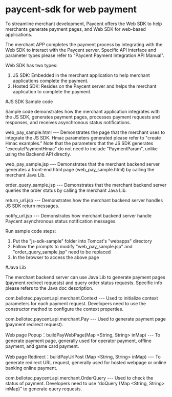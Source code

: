 # paycent-sdk for web payment

To streamline merchant development, Paycent offers the Web SDK to help merchants generate payment pages, and Web SDK for web-based applications.

The merchant APP completes the payment process by integrating with the Web SDK to interact with the Paycent server. Specific API interface and parameter types please refer to "Paycent Payment Integration API Manual".

Web SDK has two types:
1. JS SDK: Embedded in the merchant application to help merchant applications complete the payment.
2. Hosted SDK: Resides on the Paycent server and helps the merchant application to complete the payment.

#JS SDK Sample code

Sample code demonstrates how the merchant application integrates with the JS SDK, generates payment pages, processes payment requests and responses, and receives asynchronous status notifications. 

web_pay_sample.html --- Demonstrates the page that the merchant uses to integrate the JS SDK. Hmac parameters generated please refer to "create Hmac examples." Note that the parameters that the JS SDK generates "executePaymentHmac" do not need to include "PaymentParam", unlike using the Backend API directly.

web_pay_sample.jsp --- Demonstrates that the merchant backend server generates a front-end html page (web_pay_sample.html) by calling the merchant Java Lib.

order_query_sample.jsp --- Demonstrates that the merchant backend server queries the order status by calling the merchant Java Lib.

return_url.jsp --- Demonstrates how the merchant backend server handles JS SDK return messages.

notify_url.jsp --- Demonstrates how merchant backend server handle Paycent asynchronous status notification messages.

Run sample code steps:
1. Put the "js-sdk-sample" folder into Tomcat's "webapps" directory
2. Follow the prompts to modify "web_pay_sample.jsp" and "order_query_sample.jsp" need to be replaced
3. In the browser to access the above page

#Java Lib

The merchant backend server can use Java Lib to generate payment pages (payment redirect requests) and query order status requests. Specific info please refers to the Java doc description.

com.bellotec.paycent.api.merchant.Context --- Used to initialize context parameters for each payment request. Developers need to use the constructor method to configure the context properties.	

com.bellotec.paycent.api.merchant.Pay --- Used to generate payment page (payment redirect request).

Web page Popup：buildPayWebPage(Map <String, String> inMap) --- To generate payment page, generally used for operator payment, offline payment, and game card payment.
		
Web page Redirect：buildPayUrlPost (Map <String, String> inMap) --- To generate redirect URL request, generally used for hosted webpage or online banking online payment.
		
com.bellotec.paycent.api.merchant.OrderQuery --- Used to check the status of payment. Developers need to use “doQuery (Map <String, String> inMap)” to generate query requests.
